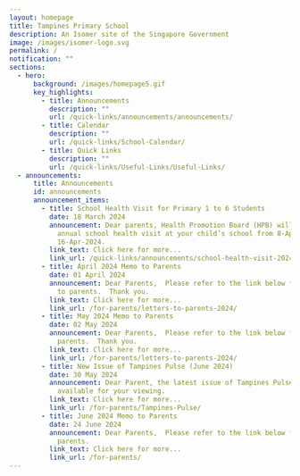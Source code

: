```yaml
---
layout: homepage
title: Tampines Primary School
description: An Isomer site of the Singapore Government
image: /images/isomer-logo.svg
permalink: /
notification: ""
sections:
  - hero:
      background: /images/homepage5.gif
      key_highlights:
        - title: Announcements
          description: ""
          url: /quick-links/announcements/announcements/
        - title: Calendar
          description: ""
          url: /quick-links/School-Calendar/
        - title: Quick Links
          description: ""
          url: /quick-links/Useful-Links/Useful-Links/
  - announcements:
      title: Announcements
      id: announcements
      announcement_items:
        - title: School Health Visit for Primary 1 to 6 Students
          date: 18 March 2024
          announcement: Dear parents, Health Promotion Board (HPB) will be conducting
            annual school health visit at your child’s school from 8-Apr-2024 to
            16-Apr-2024.
          link_text: Click here for more...
          link_url: /quick-links/announcements/school-health-visit-2024/
        - title: April 2024 Memo to Parents
          date: 01 April 2024
          announcement: Dear Parents,  Please refer to the link below for the April memo
            to parents.  Thank you.
          link_text: Click here for more...
          link_url: /for-parents/letters-to-parents-2024/
        - title: May 2024 Memo to Parents
          date: 02 May 2024
          announcement: Dear Parents,  Please refer to the link below for the May memo to
            parents.  Thank you.
          link_text: Click here for more...
          link_url: /for-parents/letters-to-parents-2024/
        - title: New Issue of Tampines Pulse (June 2024)
          date: 30 May 2024
          announcement: Dear Parent, the latest issue of Tampines Pulse newsletter is
            available for your viewing.
          link_text: Click here for more...
          link_url: /for-parents/Tampines-Pulse/
        - title: June 2024 Memo to Parents
          date: 24 June 2024
          announcement: Dear Parents,  Please refer to the link below for the June memo to
            parents.
          link_text: Click here for more...
          link_url: /for-parents/
---
```

